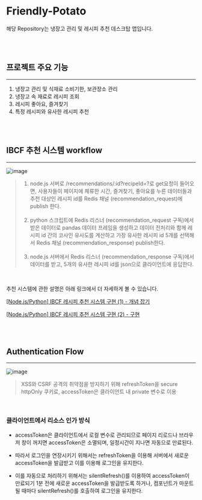 # Friendly-Potato

해당 Repository는 냉장고 관리 및 레시피 추천 데스크탑 앱입니다.

<br />
<br />

## 프로젝트 주요 기능

---

1. 냉장고 관리 및 식재료 소비기한, 보관장소 관리
2. 냉장고 속 재료로 레시피 조회
3. 레시피 좋아요, 즐겨찾기
4. 특정 레시피와 유사한 레시피 추천

<br />
<br />

## IBCF 추천 시스템 workflow

---

![image](https://user-images.githubusercontent.com/62508156/223969038-983df1de-9198-477b-9686-cb0854f3dc37.png)

> 1. node.js 서버로 /recommendations/:id?recipeId=?로 get요청이 들어오면, 사용자들이 페이지에 체류한 시간, 즐겨찾기, 좋아요를 누른 데이터들과 추천 대상인 레시피 id를 Redis 채널 (recommendation_request)에 publish 한다.
>    <br /> <br />
> 2. python 스크립트에 Redis 리스너 (recommendation_request 구독)에서 받은 데이터로 pandas 데이터 프레임을 생성하고 데이터 전처리와 함께 레시피 id 간의 코사인 유사도를 계산하고 가장 유사한 레시피 id 5개를 선택해서 Redis 채널 (recommendation_response) publish한다.
>    <br /> <br />
> 3. node.js 서버에서 Redis 리스너 (recommendation_response 구독)에서 데이터를 받고, 5개의 유사한 레시피 id를 json으로 클라이언트에 응답한다.

<br />

추천 시스템에 관한 설명은 아래 링크에서 더 자세하게 볼 수 있습니다.

[[Node.js/Python] IBCF 레시피 추천 시스템 구현 (1) - 개념 잡기](https://velog.io/@ohjinseo/Node.jsPython-%EC%95%84%EC%9D%B4%ED%85%9C-%EA%B8%B0%EB%B0%98-%ED%98%91%EC%97%85-%ED%95%84%ED%84%B0%EB%A7%81IBCF-%EB%A0%88%EC%8B%9C%ED%94%BC-%EC%B6%94%EC%B2%9C-%EC%8B%9C%EC%8A%A4%ED%85%9C-%EA%B5%AC%ED%98%84-1)

[[Node.js/Python] IBCF 레시피 추천 시스템 구현 (2) - 구현](https://velog.io/@ohjinseo/Node.jsPython-%EC%95%84%EC%9D%B4%ED%85%9C-%EA%B8%B0%EB%B0%98-%ED%98%91%EC%97%85-%ED%95%84%ED%84%B0%EB%A7%81IBCF-%EB%A0%88%EC%8B%9C%ED%94%BC-%EC%B6%94%EC%B2%9C-%EC%8B%9C%EC%8A%A4%ED%85%9C-%EA%B5%AC%ED%98%84-2-%EA%B5%AC%ED%98%84-%ED%95%98%EA%B8%B0)

<br />
<br />

## Authentication Flow

---

![image](https://user-images.githubusercontent.com/62508156/223957353-515803eb-d531-4807-9bd3-cba3118fcd4a.png)
<br />

> XSS와 CSRF 공격의 취약점을 방지하기 위해 refreshToken을 secure httpOnly 쿠키로, accessToken은 클라이언트 내 private 변수로 이용

<br />

### 클라이언트에서 리소스 인가 방식

- accessToken은 클라이언트에서 로컬 변수로 관리되므로 페이지 리로드나 브라우저 창이 꺼지면 accessToken은 소멸되며, 일정시간이 지나면 자동으로 만료된다.

- 따라서 로그인을 연장시키기 위해서는 refreshToken을 이용해 서버에서 새로운 accessToken을 발급받고 이를 이용해 로그인을 유지한다.

- 이를 자동으로 처리하기 위해서는 silentRefresh()를 이용하여 accessToken이 만료되기 1분 전에 새로운 accessToken을 발급받도록 하거나, 컴포넌트가 마운트될 때마다 silentRefresh()를 호출하여 로그인을 유지한다.
